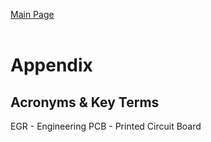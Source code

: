 [Main Page](../Title.md)<br><br>

# Appendix
## Acronyms & Key Terms
EGR - Engineering
PCB - Printed Circuit Board
